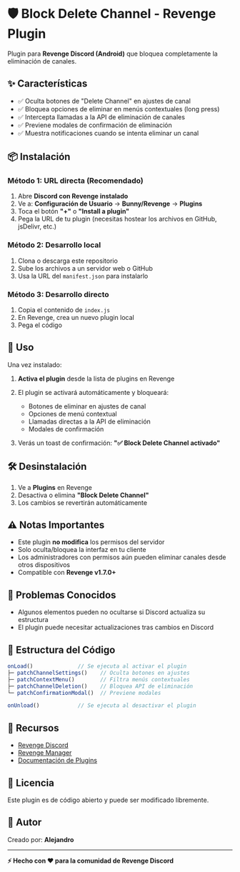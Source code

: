 # 🛡️ Block Delete Channel - Revenge Plugin

Plugin para **Revenge Discord (Android)** que bloquea completamente la eliminación de canales.

## ✨ Características

- ✅ Oculta botones de "Delete Channel" en ajustes de canal
- ✅ Bloquea opciones de eliminar en menús contextuales (long press)
- ✅ Intercepta llamadas a la API de eliminación de canales
- ✅ Previene modales de confirmación de eliminación
- ✅ Muestra notificaciones cuando se intenta eliminar un canal

## 📦 Instalación

### Método 1: URL directa (Recomendado)

1. Abre **Discord con Revenge instalado**
2. Ve a: **Configuración de Usuario** → **Bunny/Revenge** → **Plugins**
3. Toca el botón **"+"** o **"Install a plugin"**
4. Pega la URL de tu plugin (necesitas hostear los archivos en GitHub, jsDelivr, etc.)

### Método 2: Desarrollo local

1. Clona o descarga este repositorio
2. Sube los archivos a un servidor web o GitHub
3. Usa la URL del `manifest.json` para instalarlo

### Método 3: Desarrollo directo

1. Copia el contenido de `index.js`
2. En Revenge, crea un nuevo plugin local
3. Pega el código

## 🔧 Uso

Una vez instalado:

1. **Activa el plugin** desde la lista de plugins en Revenge
2. El plugin se activará automáticamente y bloqueará:
   - Botones de eliminar en ajustes de canal
   - Opciones de menú contextual
   - Llamadas directas a la API de eliminación
   - Modales de confirmación

3. Verás un toast de confirmación: **"✅ Block Delete Channel activado"**

## 🛠️ Desinstalación

1. Ve a **Plugins** en Revenge
2. Desactiva o elimina **"Block Delete Channel"**
3. Los cambios se revertirán automáticamente

## ⚠️ Notas Importantes

- Este plugin **no modifica** los permisos del servidor
- Solo oculta/bloquea la interfaz en tu cliente
- Los administradores con permisos aún pueden eliminar canales desde otros dispositivos
- Compatible con **Revenge v1.7.0+**

## 🐛 Problemas Conocidos

- Algunos elementos pueden no ocultarse si Discord actualiza su estructura
- El plugin puede necesitar actualizaciones tras cambios en Discord

## 📝 Estructura del Código

```javascript
onLoad()              // Se ejecuta al activar el plugin
├─ patchChannelSettings()    // Oculta botones en ajustes
├─ patchContextMenu()        // Filtra menús contextuales
├─ patchChannelDeletion()    // Bloquea API de eliminación
└─ patchConfirmationModal()  // Previene modales

onUnload()            // Se ejecuta al desactivar el plugin
```

## 🔗 Recursos

- [Revenge Discord](https://github.com/revenge-mod/revenge-bundle)
- [Revenge Manager](https://github.com/revenge-mod/revenge-manager)
- [Documentación de Plugins](https://revenge-mod.github.io/)

## 📄 Licencia

Este plugin es de código abierto y puede ser modificado libremente.

## 👤 Autor

Creado por: **Alejandro**

---

**⚡ Hecho con ❤️ para la comunidad de Revenge Discord**
